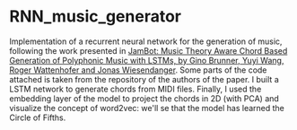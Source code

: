 # RNN_music_generator
Implementation of a recurrent neural network for the generation of music, following the work presented in [JamBot: Music Theory Aware Chord Based Generation of Polyphonic Music with LSTMs, by Gino Brunner, Yuyi Wang, Roger Wattenhofer and Jonas Wiesendanger](https://arxiv.org/pdf/1711.07682.pdf). Some parts of the code attached is taken from the repository of the authors of the paper. I built a LSTM network to generate chords from MIDI files. Finally, I used the embedding layer of the model to project the chords in 2D (with PCA) and visualize the concept of word2vec: we'll se that the model has learned the Circle of Fifths.

